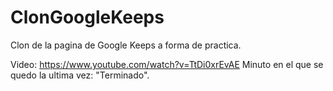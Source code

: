 # ClonGoogleKeeps
Clon de la pagina de Google Keeps a forma de practica.

Video: https://www.youtube.com/watch?v=TtDi0xrEvAE
Minuto en el que se quedo la ultima vez: "Terminado".
